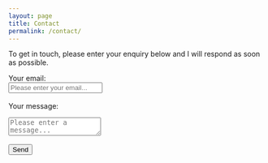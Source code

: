 ```yaml
---
layout: page
title: Contact
permalink: /contact/
---
```


<script src="https://www.google.com/recaptcha/api.js" async defer></script>

<form class="contact-form" action="https://formspree.io/xvoanlvz" method="POST">

<p>To get in touch, please enter your enquiry below and I will respond as soon as possible.</p>

  <label>Your email:</label><br>
  <input type="text" name="_replyto" placeholder="Please enter your email..." required><br>
  <br>
  <label required>Your message:</label><br>
  <textarea name="message" placeholder="Please enter a message..." required></textarea><br>
  <br>
  <div class="g-recaptcha" data-sitekey="6Lc022QUAAAAABDQcFf438aG-nhsAli0cHfLKOb2"></div>
  <button type="submit">Send</button>
</form>

